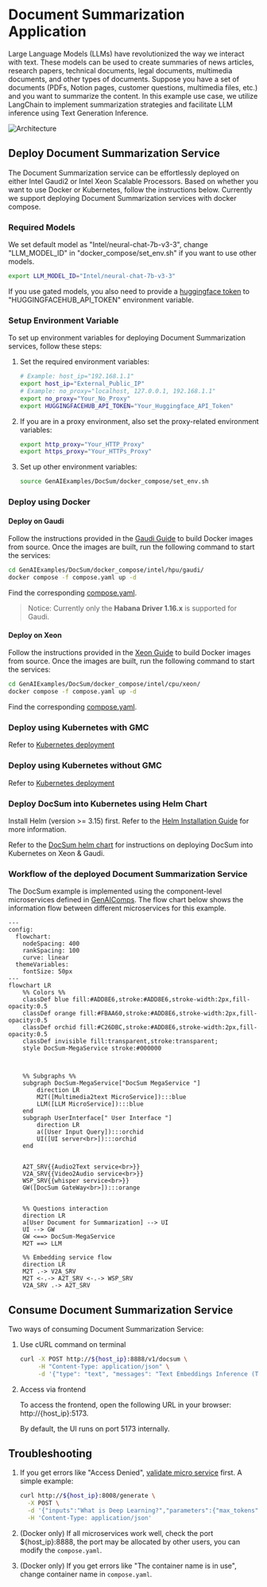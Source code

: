 # Document Summarization Application

Large Language Models (LLMs) have revolutionized the way we interact with text. These models can be used to create summaries of news articles, research papers, technical documents, legal documents, multimedia documents, and other types of documents. Suppose you have a set of documents (PDFs, Notion pages, customer questions, multimedia files, etc.) and you want to summarize the content. In this example use case, we utilize LangChain to implement summarization strategies and facilitate LLM inference using Text Generation Inference.

![Architecture](./assets/img/docsum_architecture.png)

## Deploy Document Summarization Service

The Document Summarization service can be effortlessly deployed on either Intel Gaudi2 or Intel Xeon Scalable Processors.
Based on whether you want to use Docker or Kubernetes, follow the instructions below. Currently we support deploying Document Summarization services with docker compose.

### Required Models

We set default model as "Intel/neural-chat-7b-v3-3", change "LLM_MODEL_ID" in "docker_compose/set_env.sh" if you want to use other models.

```bash
export LLM_MODEL_ID="Intel/neural-chat-7b-v3-3"
```

If you use gated models, you also need to provide a [huggingface token](https://huggingface.co/docs/hub/security-tokens) to "HUGGINGFACEHUB_API_TOKEN" environment variable.

### Setup Environment Variable

To set up environment variables for deploying Document Summarization services, follow these steps:

1. Set the required environment variables:

   ```bash
   # Example: host_ip="192.168.1.1"
   export host_ip="External_Public_IP"
   # Example: no_proxy="localhost, 127.0.0.1, 192.168.1.1"
   export no_proxy="Your_No_Proxy"
   export HUGGINGFACEHUB_API_TOKEN="Your_Huggingface_API_Token"
   ```

2. If you are in a proxy environment, also set the proxy-related environment variables:

   ```bash
   export http_proxy="Your_HTTP_Proxy"
   export https_proxy="Your_HTTPs_Proxy"
   ```

3. Set up other environment variables:

   ```bash
   source GenAIExamples/DocSum/docker_compose/set_env.sh
   ```

### Deploy using Docker

#### Deploy on Gaudi

Follow the instructions provided in the [Gaudi Guide](./docker_compose/intel/hpu/gaudi/README.md) to build Docker images from source. Once the images are built, run the following command to start the services:

```bash
cd GenAIExamples/DocSum/docker_compose/intel/hpu/gaudi/
docker compose -f compose.yaml up -d
```

Find the corresponding [compose.yaml](./docker_compose/intel/hpu/gaudi/compose.yaml).

> Notice: Currently only the **Habana Driver 1.16.x** is supported for Gaudi.

#### Deploy on Xeon

Follow the instructions provided in the [Xeon Guide](./docker_compose/intel/cpu/xeon/README.md) to build Docker images from source. Once the images are built, run the following command to start the services:

```bash
cd GenAIExamples/DocSum/docker_compose/intel/cpu/xeon/
docker compose -f compose.yaml up -d
```

Find the corresponding [compose.yaml](./docker_compose/intel/cpu/xeon/compose.yaml).

### Deploy using Kubernetes with GMC

Refer to [Kubernetes deployment](./kubernetes/intel/README_gmc.md)

### Deploy using Kubernetes without GMC

Refer to [Kubernetes deployment](./kubernetes/intel/README.md)

### Deploy DocSum into Kubernetes using Helm Chart

Install Helm (version >= 3.15) first. Refer to the [Helm Installation Guide](https://helm.sh/docs/intro/install/) for more information.

Refer to the [DocSum helm chart](https://github.com/opea-project/GenAIInfra/tree/main/helm-charts/docsum/README.md) for instructions on deploying DocSum into Kubernetes on Xeon & Gaudi.

### Workflow of the deployed Document Summarization Service

The DocSum example is implemented using the component-level microservices defined in [GenAIComps](https://github.com/opea-project/GenAIComps). The flow chart below shows the information flow between different microservices for this example.

```mermaid
---
config:
  flowchart:
    nodeSpacing: 400
    rankSpacing: 100
    curve: linear
  themeVariables:
    fontSize: 50px
---
flowchart LR
    %% Colors %%
    classDef blue fill:#ADD8E6,stroke:#ADD8E6,stroke-width:2px,fill-opacity:0.5
    classDef orange fill:#FBAA60,stroke:#ADD8E6,stroke-width:2px,fill-opacity:0.5
    classDef orchid fill:#C26DBC,stroke:#ADD8E6,stroke-width:2px,fill-opacity:0.5
    classDef invisible fill:transparent,stroke:transparent;
    style DocSum-MegaService stroke:#000000



    %% Subgraphs %%
    subgraph DocSum-MegaService["DocSum MegaService "]
        direction LR
        M2T([Multimedia2text MicroService]):::blue
        LLM([LLM MicroService]):::blue
    end
    subgraph UserInterface[" User Interface "]
        direction LR
        a([User Input Query]):::orchid
        UI([UI server<br>]):::orchid
    end


    A2T_SRV{{Audio2Text service<br>}}
    V2A_SRV{{Video2Audio service<br>}}
    WSP_SRV{{whisper service<br>}}
    GW([DocSum GateWay<br>]):::orange


    %% Questions interaction
    direction LR
    a[User Document for Summarization] --> UI
    UI --> GW
    GW <==> DocSum-MegaService
    M2T ==> LLM

    %% Embedding service flow
    direction LR
    M2T .-> V2A_SRV
    M2T <-.-> A2T_SRV <-.-> WSP_SRV
    V2A_SRV .-> A2T_SRV

```

## Consume Document Summarization Service

Two ways of consuming Document Summarization Service:

1. Use cURL command on terminal

   ```bash
   curl -X POST http://${host_ip}:8888/v1/docsum \
        -H "Content-Type: application/json" \
        -d '{"type": "text", "messages": "Text Embeddings Inference (TEI) is a toolkit for deploying and serving open source text embeddings and sequence classification models. TEI enables high-performance extraction for the most popular models, including FlagEmbedding, Ember, GTE and E5."}'
   ```

2. Access via frontend

   To access the frontend, open the following URL in your browser: http://{host_ip}:5173.

   By default, the UI runs on port 5173 internally.

## Troubleshooting

1. If you get errors like "Access Denied", [validate micro service](https://github.com/opea-project/GenAIExamples/tree/main/DocSum/docker_compose/intel/cpu/xeon/README.md#validate-microservices) first. A simple example:

   ```bash
   curl http://${host_ip}:8008/generate \
     -X POST \
     -d '{"inputs":"What is Deep Learning?","parameters":{"max_tokens":17, "do_sample": true}}' \
     -H 'Content-Type: application/json'
   ```

2. (Docker only) If all microservices work well, check the port ${host_ip}:8888, the port may be allocated by other users, you can modify the `compose.yaml`.

3. (Docker only) If you get errors like "The container name is in use", change container name in `compose.yaml`.

